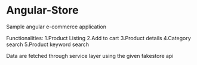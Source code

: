 # Angular-Store

Sample angular e-commerce application

Functionalities:
1.Product Listing
2.Add to cart
3.Product details
4.Category search
5.Product keyword search

Data are fetched through service layer using the given fakestore api
